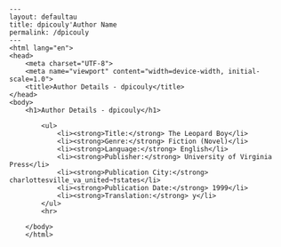 
    ---
    layout: defaultau
    title: dpicouly'Author Name 
    permalink: /dpicouly
    ---
    <html lang="en">
    <head>
        <meta charset="UTF-8">
        <meta name="viewport" content="width=device-width, initial-scale=1.0">
        <title>Author Details - dpicouly</title>
    </head>
    <body>
        <h1>Author Details - dpicouly</h1>
        
            <ul>
                <li><strong>Title:</strong> The Leopard Boy</li>
                <li><strong>Genre:</strong> Fiction (Novel)</li>
                <li><strong>Language:</strong> English</li>
                <li><strong>Publisher:</strong> University of Virginia Press</li>
                <li><strong>Publication City:</strong> charlottesville_va_united¬†states</li>
                <li><strong>Publication Date:</strong> 1999</li>
                <li><strong>Translation:</strong> y</li>
            </ul>
            <hr>
            
        </body>
        </html>
        